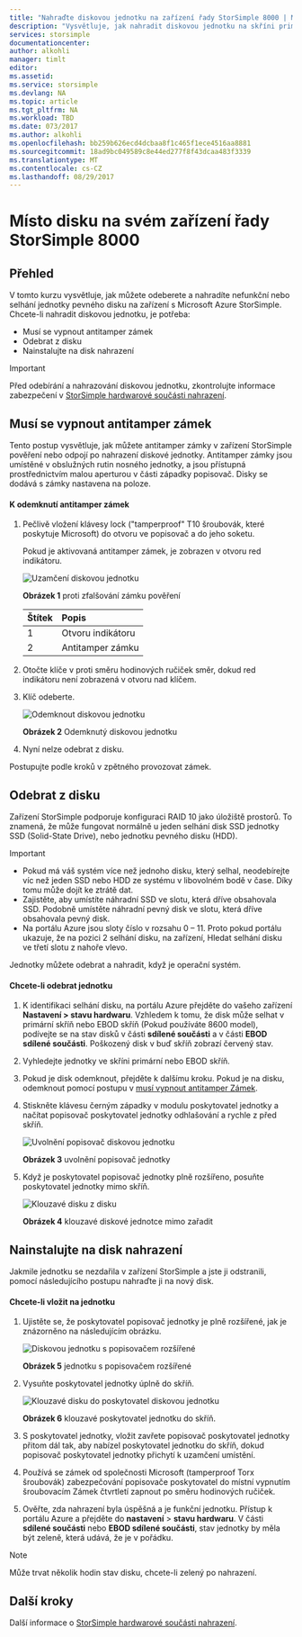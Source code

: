 ```yaml
---
title: "Nahraďte diskovou jednotku na zařízení řady StorSimple 8000 | Microsoft Docs"
description: "Vysvětluje, jak nahradit diskovou jednotku na skříni primární zařízení StorSimple nebo EBOD skříň."
services: storsimple
documentationcenter: 
author: alkohli
manager: timlt
editor: 
ms.assetid: 
ms.service: storsimple
ms.devlang: NA
ms.topic: article
ms.tgt_pltfrm: NA
ms.workload: TBD
ms.date: 073/2017
ms.author: alkohli
ms.openlocfilehash: bb259b626ecd4dcbaa8f1c465f1ece4516aa8881
ms.sourcegitcommit: 18ad9bc049589c8e44ed277f8f43dcaa483f3339
ms.translationtype: MT
ms.contentlocale: cs-CZ
ms.lasthandoff: 08/29/2017
---
```

# <a name="replace-a-disk-drive-on-your-storsimple-8000-series-device"></a>Místo disku na svém zařízení řady StorSimple 8000

## <a name="overview"></a>Přehled
V tomto kurzu vysvětluje, jak můžete odeberete a nahradíte nefunkční nebo selhání jednotky pevného disku na zařízení s Microsoft Azure StorSimple. Chcete-li nahradit diskovou jednotku, je potřeba:

* Musí se vypnout antitamper zámek
* Odebrat z disku
* Nainstalujte na disk nahrazení

> [!IMPORTANT]
> Před odebírání a nahrazování diskovou jednotku, zkontrolujte informace zabezpečení v [StorSimple hardwarové součásti nahrazení](storsimple-8000-hardware-component-replacement.md).
 

## <a name="disengage-the-antitamper-lock"></a>Musí se vypnout antitamper zámek
Tento postup vysvětluje, jak můžete antitamper zámky v zařízení StorSimple pověření nebo odpojí po nahrazení diskové jednotky. Antitamper zámky jsou umístěné v obslužných rutin nosného jednotky, a jsou přístupná prostřednictvím malou aperturou v části západky popisovač. Disky se dodává s zámky nastavena na poloze.

#### <a name="to-unlock-the-antitamper-lock"></a>K odemknutí antitamper zámek
1. Pečlivě vložení klávesy lock ("tamperproof" T10 šroubovák, které poskytuje Microsoft) do otvoru ve popisovač a do jeho soketu. 
   
   Pokud je aktivovaná antitamper zámek, je zobrazen v otvoru red indikátoru.
  
    ![Uzamčení diskovou jednotku](./media/storsimple-disk-drive-replacement/IC741056.png)
   
    **Obrázek 1** proti zfalšování zámku pověření
   
   | Štítek | Popis |
   |:--- |:--- |
   | 1 |Otvoru indikátoru |
   | 2 |Antitamper zámku |
2. Otočte klíče v proti směru hodinových ručiček směr, dokud red indikátoru není zobrazená v otvoru nad klíčem.
3. Klíč odeberte.
   
    ![Odemknout diskovou jednotku](./media/storsimple-disk-drive-replacement/IC741057.png)
   
    **Obrázek 2** Odemknutý diskovou jednotku
4. Nyní nelze odebrat z disku.

Postupujte podle kroků v zpětného provozovat zámek.

## <a name="remove-the-disk-drive"></a>Odebrat z disku
Zařízení StorSimple podporuje konfiguraci RAID 10 jako úložiště prostorů. To znamená, že může fungovat normálně u jeden selhání disk SSD jednotky SSD (Solid-State Drive), nebo jednotku pevného disku (HDD).

> [!IMPORTANT]
> * Pokud má váš systém více než jednoho disku, který selhal, neodebírejte víc než jeden SSD nebo HDD ze systému v libovolném bodě v čase. Díky tomu může dojít ke ztrátě dat.
> * Zajistěte, aby umístíte náhradní SSD ve slotu, která dříve obsahovala SSD. Podobně umístěte náhradní pevný disk ve slotu, která dříve obsahovala pevný disk.
> * Na portálu Azure jsou sloty číslo v rozsahu 0 – 11. Proto pokud portálu ukazuje, že na pozici 2 selhání disku, na zařízení, Hledat selhání disku ve třetí slotu z nahoře vlevo.
> 
> 

Jednotky můžete odebrat a nahradit, když je operační systém.

#### <a name="to-remove-a-drive"></a>Chcete-li odebrat jednotku
1. K identifikaci selhání disku, na portálu Azure přejděte do vašeho zařízení **Nastavení > stavu hardwaru**. Vzhledem k tomu, že disk může selhat v primární skříň nebo EBOD skříň (Pokud používáte 8600 model), podívejte se na stav disků v části **sdílené součásti** a v části **EBOD sdílené součásti**. Poškozený disk v buď skříň zobrazí červený stav.
2. Vyhledejte jednotky ve skříni primární nebo EBOD skříň. 
3. Pokud je disk odemknout, přejděte k dalšímu kroku. Pokud je na disku, odemknout pomocí postupu v [musí vypnout antitamper Zámek](#disengage-the-antitamper-lock).
4. Stiskněte klávesu černým západky v modulu poskytovatel jednotky a načítat popisovač poskytovatel jednotky odhlašování a rychle z před skříň.
   
    ![Uvolnění popisovač diskovou jednotku](./media/storsimple-disk-drive-replacement/IC741051.png)
   
    **Obrázek 3** uvolnění popisovač jednotky
5. Když je poskytovatel popisovač jednotky plně rozšířeno, posuňte poskytovatel jednotky mimo skříň. 
   
    ![Klouzavé disku z disku](./media/storsimple-disk-drive-replacement/IC741052.png)
   
    **Obrázek 4** klouzavé diskové jednotce mimo zařadit

## <a name="install-the-replacement-disk-drive"></a>Nainstalujte na disk nahrazení
Jakmile jednotku se nezdařila v zařízení StorSimple a jste ji odstranili, pomocí následujícího postupu nahraďte ji na nový disk.

#### <a name="to-insert-a-drive"></a>Chcete-li vložit na jednotku
1. Ujistěte se, že poskytovatel popisovač jednotky je plně rozšířené, jak je znázorněno na následujícím obrázku.
   
    ![Diskovou jednotku s popisovačem rozšířené](./media/storsimple-disk-drive-replacement/IC741044.png)
   
    **Obrázek 5** jednotku s popisovačem rozšířené
2. Vysuňte poskytovatel jednotky úplně do skříň.
   
    ![Klouzavé disku do poskytovatel diskovou jednotku](./media/storsimple-disk-drive-replacement/IC741045.png)
   
    **Obrázek 6** klouzavé poskytovatel jednotku do skříň.
3. S poskytovatel jednotky, vložit zavřete popisovač poskytovatel jednotky přitom dál tak, aby nabízel poskytovatel jednotku do skříň, dokud popisovač poskytovatel jednotky přichytí k uzamčení umístění.
4. Používá se zámek od společnosti Microsoft (tamperproof Torx šroubovák) zabezpečování popisovače poskytovatel do místní vypnutím šroubovacím Zámek čtvrtletí zapnout po směru hodinových ručiček.
5. Ověřte, zda nahrazení byla úspěšná a je funkční jednotku. Přístup k portálu Azure a přejděte do **nastavení** > **stavu hardwaru**. V části **sdílené součásti** nebo **EBOD sdílené součásti**, stav jednotky by měla být zeleně, která udává, že je v pořádku.
<!---Loc Comment: It seems it should say "Device settings > Hardware health" instead of "Settings > Hardware health"---->
   
   > [!NOTE]
   > Může trvat několik hodin stav disku, chcete-li zelený po nahrazení.
  
## <a name="next-steps"></a>Další kroky
Další informace o [StorSimple hardwarové součásti nahrazení](storsimple-8000-hardware-component-replacement.md).

